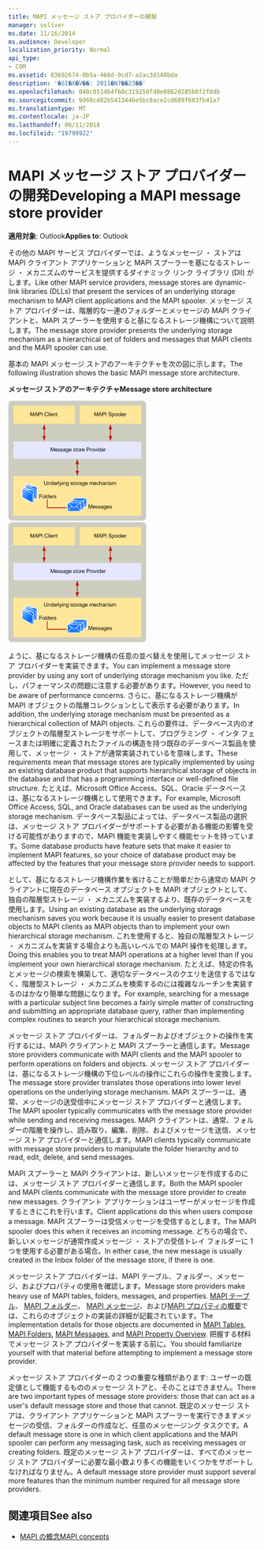 ```yaml
---
title: MAPI メッセージ ストア プロバイダーの開発
manager: soliver
ms.date: 11/16/2014
ms.audience: Developer
localization_priority: Normal
api_type:
- COM
ms.assetid: 83692674-0b5a-468d-9cd7-a2ac3d140bda
description: '�ŏI�X�V��: 2011�N7��23��'
ms.openlocfilehash: 040c851d64f60c319250fd0e08620285b6f2f0db
ms.sourcegitcommit: 9d60cd82b5413446e5bc8ace2cd689f683fb41a7
ms.translationtype: MT
ms.contentlocale: ja-JP
ms.lasthandoff: 06/11/2018
ms.locfileid: "19799922"
---
```

# <a name="developing-a-mapi-message-store-provider"></a><span data-ttu-id="067ba-103">MAPI メッセージ ストア プロバイダーの開発</span><span class="sxs-lookup"><span data-stu-id="067ba-103">Developing a MAPI message store provider</span></span>
  
<span data-ttu-id="067ba-104">**適用対象**: Outlook</span><span class="sxs-lookup"><span data-stu-id="067ba-104">**Applies to**: Outlook</span></span> 
  
<span data-ttu-id="067ba-105">その他の MAPI サービス プロバイダーでは、ようなメッセージ ・ ストアは MAPI クライアント アプリケーションと MAPI スプーラーを基になるストレージ ・ メカニズムのサービスを提供するダイナミック リンク ライブラリ (Dll) がします。</span><span class="sxs-lookup"><span data-stu-id="067ba-105">Like other MAPI service providers, message stores are dynamic-link libraries (DLLs) that present the services of an underlying storage mechanism to MAPI client applications and the MAPI spooler.</span></span> <span data-ttu-id="067ba-106">メッセージ ストア プロバイダーは、階層的な一連のフォルダーとメッセージの MAPI クライアントと、MAPI スプーラーを使用すると基になるストレージ機構について説明します。</span><span class="sxs-lookup"><span data-stu-id="067ba-106">The message store provider presents the underlying storage mechanism as a hierarchical set of folders and messages that MAPI clients and the MAPI spooler can use.</span></span>
  
<span data-ttu-id="067ba-107">基本の MAPI メッセージ ストアのアーキテクチャを次の図に示します。</span><span class="sxs-lookup"><span data-stu-id="067ba-107">The following illustration shows the basic MAPI message store architecture.</span></span>
  
<span data-ttu-id="067ba-108">**メッセージ ストアのアーキテクチャ**</span><span class="sxs-lookup"><span data-stu-id="067ba-108">**Message store architecture**</span></span>
  
<span data-ttu-id="067ba-109">![メッセージ ストアのアーキテクチャ](media/storearc.gif "メッセージ ストアのアーキテクチャ")</span><span class="sxs-lookup"><span data-stu-id="067ba-109">![Message store architecture](media/storearc.gif "Message store architecture")</span></span>
  
<span data-ttu-id="067ba-110">ように、基になるストレージ機構の任意の並べ替えを使用してメッセージ ストア プロバイダーを実装できます。</span><span class="sxs-lookup"><span data-stu-id="067ba-110">You can implement a message store provider by using any sort of underlying storage mechanism you like.</span></span> <span data-ttu-id="067ba-111">ただし、パフォーマンスの問題に注意する必要があります。</span><span class="sxs-lookup"><span data-stu-id="067ba-111">However, you need to be aware of performance concerns.</span></span> <span data-ttu-id="067ba-112">さらに、基になるストレージ機構が MAPI オブジェクトの階層コレクションとして表示する必要があります。</span><span class="sxs-lookup"><span data-stu-id="067ba-112">In addition, the underlying storage mechanism must be presented as a hierarchical collection of MAPI objects.</span></span> <span data-ttu-id="067ba-113">これらの要件は、データベース内のオブジェクトの階層型ストレージをサポートして、プログラミング ・ インタ フェースまたは明確に定義されたファイルの構造を持つ既存のデータベース製品を使用して、メッセージ ・ ストアが通常実装されているを意味します。</span><span class="sxs-lookup"><span data-stu-id="067ba-113">These requirements mean that message stores are typically implemented by using an existing database product that supports hierarchical storage of objects in the database and that has a programming interface or well-defined file structure.</span></span> <span data-ttu-id="067ba-114">たとえば、Microsoft Office Access、SQL、Oracle データベースは、基になるストレージ機構として使用できます。</span><span class="sxs-lookup"><span data-stu-id="067ba-114">For example, Microsoft Office Access, SQL, and Oracle databases can be used as the underlying storage mechanism.</span></span> <span data-ttu-id="067ba-115">データベース製品によっては、データベース製品の選択は、メッセージ ストア プロバイダーがサポートする必要がある機能の影響を受ける可能性がありますので、MAPI 機能を実装しやすく機能セットを持っています。</span><span class="sxs-lookup"><span data-stu-id="067ba-115">Some database products have feature sets that make it easier to implement MAPI features, so your choice of database product may be affected by the features that your message store provider needs to support.</span></span>
  
<span data-ttu-id="067ba-116">として、基になるストレージ機構作業を省けることが簡単だから通常の MAPI クライアントに現在のデータベース オブジェクトを MAPI オブジェクトとして、独自の階層型ストレージ ・ メカニズムを実装するより、既存のデータベースを使用します。</span><span class="sxs-lookup"><span data-stu-id="067ba-116">Using an existing database as the underlying storage mechanism saves you work because it is usually easier to present database objects to MAPI clients as MAPI objects than to implement your own hierarchical storage mechanism.</span></span> <span data-ttu-id="067ba-117">これを使用すると、独自の階層型ストレージ ・ メカニズムを実装する場合よりも高いレベルでの MAPI 操作を処理します。</span><span class="sxs-lookup"><span data-stu-id="067ba-117">Doing this enables you to treat MAPI operations at a higher level than if you implement your own hierarchical storage mechanism.</span></span> <span data-ttu-id="067ba-118">たとえば、特定の件名とメッセージの検索を構築して、適切なデータベースのクエリを送信するではなく、階層型ストレージ ・ メカニズムを検索するのには複雑なルーチンを実装するのはかなり簡単な問題になります。</span><span class="sxs-lookup"><span data-stu-id="067ba-118">For example, searching for a message with a particular subject line becomes a fairly simple matter of constructing and submitting an appropriate database query, rather than implementing complex routines to search your hierarchical storage mechanism.</span></span>
  
<span data-ttu-id="067ba-119">メッセージ ストア プロバイダーは、フォルダーおよびオブジェクトの操作を実行するには、MAPI クライアントと MAPI スプーラーと通信します。</span><span class="sxs-lookup"><span data-stu-id="067ba-119">Message store providers communicate with MAPI clients and the MAPI spooler to perform operations on folders and objects.</span></span> <span data-ttu-id="067ba-120">メッセージ ストア プロバイダーは、基になるストレージ機構の下位レベルの操作にこれらの操作を変換します。</span><span class="sxs-lookup"><span data-stu-id="067ba-120">The message store provider translates those operations into lower level operations on the underlying storage mechanism.</span></span> <span data-ttu-id="067ba-121">MAPI スプーラーは、通常、メッセージの送受信中にメッセージ ストア プロバイダーと通信します。</span><span class="sxs-lookup"><span data-stu-id="067ba-121">The MAPI spooler typically communicates with the message store provider while sending and receiving messages.</span></span> <span data-ttu-id="067ba-122">MAPI クライアントは、通常、フォルダーの階層を操作し、読み取り、編集、削除、およびメッセージを送信、メッセージ ストア プロバイダーと通信します。</span><span class="sxs-lookup"><span data-stu-id="067ba-122">MAPI clients typically communicate with message store providers to manipulate the folder hierarchy and to read, edit, delete, and send messages.</span></span>
  
<span data-ttu-id="067ba-123">MAPI スプーラーと MAPI クライアントは、新しいメッセージを作成するのには、メッセージ ストア プロバイダーと通信します。</span><span class="sxs-lookup"><span data-stu-id="067ba-123">Both the MAPI spooler and MAPI clients communicate with the message store provider to create new messages.</span></span> <span data-ttu-id="067ba-124">クライアント アプリケーションはユーザーがメッセージを作成するときにこれを行います。</span><span class="sxs-lookup"><span data-stu-id="067ba-124">Client applications do this when users compose a message.</span></span> <span data-ttu-id="067ba-125">MAPI スプーラーは受信メッセージを受信するとします。</span><span class="sxs-lookup"><span data-stu-id="067ba-125">The MAPI spooler does this when it receives an incoming message.</span></span> <span data-ttu-id="067ba-126">どちらの場合で、新しいメッセージが通常作成メッセージ ・ ストアの受信トレイ フォルダーに 1 つを使用する必要がある場合。</span><span class="sxs-lookup"><span data-stu-id="067ba-126">In either case, the new message is usually created in the Inbox folder of the message store, if there is one.</span></span>
  
<span data-ttu-id="067ba-127">メッセージ ストア プロバイダーは、MAPI テーブル、フォルダー、メッセージ、およびプロパティの使用を確認します。</span><span class="sxs-lookup"><span data-stu-id="067ba-127">Message store providers make heavy use of MAPI tables, folders, messages, and properties.</span></span> <span data-ttu-id="067ba-128">[MAPI テーブル](mapi-tables.md)、 [MAPI フォルダー](mapi-folders.md)、 [MAPI メッセージ](mapi-messages.md)、および[MAPI プロパティの概要](mapi-property-overview.md)では、これらのオブジェクトの実装の詳細が記載されています。</span><span class="sxs-lookup"><span data-stu-id="067ba-128">The implementation details for those objects are documented in [MAPI Tables](mapi-tables.md), [MAPI Folders](mapi-folders.md), [MAPI Messages](mapi-messages.md), and [MAPI Property Overview](mapi-property-overview.md).</span></span> <span data-ttu-id="067ba-129">把握する材料でメッセージ ストア プロバイダーを実装する前に。</span><span class="sxs-lookup"><span data-stu-id="067ba-129">You should familiarize yourself with that material before attempting to implement a message store provider.</span></span>
  
<span data-ttu-id="067ba-130">メッセージ ストア プロバイダーの 2 つの重要な種類があります: ユーザーの既定値として機能するもののメッセージ ストアと、そのことはできません。</span><span class="sxs-lookup"><span data-stu-id="067ba-130">There are two important types of message store providers: those that can act as a user's default message store and those that cannot.</span></span> <span data-ttu-id="067ba-131">既定のメッセージ ストアは、クライアント アプリケーションと MAPI スプーラーを実行できますメッセージの受信、フォルダーの作成など、任意のメッセージング タスクです。</span><span class="sxs-lookup"><span data-stu-id="067ba-131">A default message store is one in which client applications and the MAPI spooler can perform any messaging task, such as receiving messages or creating folders.</span></span> <span data-ttu-id="067ba-132">既定のメッセージ ストア プロバイダーは、すべてのメッセージ ストア プロバイダーに必要な最小数より多くの機能をいくつかをサポートしなければなりません。</span><span class="sxs-lookup"><span data-stu-id="067ba-132">A default message store provider must support several more features than the minimum number required for all message store providers.</span></span>
  
## <a name="see-also"></a><span data-ttu-id="067ba-133">関連項目</span><span class="sxs-lookup"><span data-stu-id="067ba-133">See also</span></span>

- [<span data-ttu-id="067ba-134">MAPI の概念</span><span class="sxs-lookup"><span data-stu-id="067ba-134">MAPI concepts</span></span>](mapi-concepts.md)

